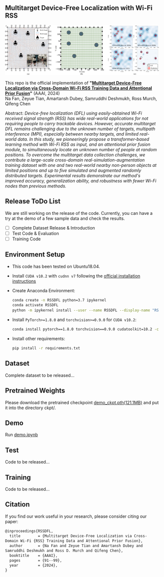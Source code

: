 ## Multitarget Device-Free Localization with Wi-Fi RSS

![Teaser image](./doc/fig_intro.png)

This repo is the official implementation of 
**"[Multitarget Device-Free Localization via Cross-Domain Wi-Fi RSS Training Data and Attentional Prior Fusion](https://ojs.aaai.org/index.php/AAAI/article/view/27759)"** (AAAI, 2024)<br>
Na Fan, Zeyue Tian, Amartansh Dubey, Samruddhi Deshmukh, Ross Murch, Qifeng Chen<br>

Abstract: *Device-free localization (DFL) using easily-obtained Wi-Fi received signal strength (RSS) has wide real-world applications for not requiring people to carry trackable devices.
However, accurate multitarget DFL remains challenging due to the unknown number of targets, multipath interference (MPI), especially between nearby targets, and limited real-world data. 
In this study, we pioneeringly propose a transformer-based learning method with Wi-Fi RSS as input, and an attentional prior fusion module, to simultaneously locate an unknown number of people at random positions. 
To overcome the multitarget data collection challenges, we contribute a large-scale cross-domain real-simulation-augmentation training dataset with one and two real-world nearby non-person objects at limited positions and up to five simulated and augmented randomly distributed targets.
Experimental results demonstrate our method's improved accuracy, generalization ability, and robustness with fewer Wi-Fi nodes than previous methods.*

## Release ToDo List
We are still working on the release of the code. Currently, you can have a try at the demo of a few sample data and check the results. 
- [ ] Complete Dataset Release & Introduction
- [ ] Test Code & Evaluation
- [ ] Training Code
<!-- - [ ] Ablation Code? -->
<!-- - [ ] Hardware & Preprocessing Code? -->

## Environment Setup
- This code has been tested on Ubuntu18.04. 

- Install `CUDA v10.2` with `cudnn v7` following
  the [official installation instructions](https://docs.nvidia.com/cuda/cuda-installation-guide-linux/index.html)

- Create Anaconda Environment:
  ```bash
  conda create -n RSSDFL python=3.7 ipykernel
  conda activate RSSDFL
  python -m ipykernel install --user --name RSSDFL --display-name "RSSDFL"
  ```

- Install `PyTorch>=1.8.0` and `torchvision>=0.9.0` for `CUDA v10.2`:
  ```bash
  conda install pytorch==1.8.0 torchvision==0.9.0 cudatoolkit=10.2 -c pytorch
  ```

- Install other requirements:
  ```bash
  pip install -r requirements.txt
  ```

## Dataset
Complete dataset to be released...

## Pretrained Weights
Please download the pretrained checkpoint [demo_ckpt.pth(121.1MB)](https://hkustconnect-my.sharepoint.com/:u:/g/personal/nfanaa_connect_ust_hk/ETxsj4MLGt9FvaL8bkem04MB7fnP2WsBrbeMA1EYN7Dyrw?e=WKoy19) and put it into the directory ckpt/. 

## Demo
Run [demo.ipynb](https://github.com/FionaFN/MultiTarget_WiFi_DFL/blob/main/demo.ipynb)

## Test
Code to be released...

## Training
Code to be released...

## Citation
If you find our work useful in your research, please consider citing our paper:

```
@inproceedings{RSSDFL,
  title        = {Multitarget Device-Free Localization via Cross-Domain Wi-Fi {RSS} Training Data and Attentional Prior Fusion},
  author       = {Na Fan and Zeyue Tian and Amartansh Dubey and Samruddhi Deshmukh and Ross D. Murch and Qifeng Chen},                  
  booktitle    = {AAAI},
  pages        = {91--99},
  year         = {2024},
}
```
